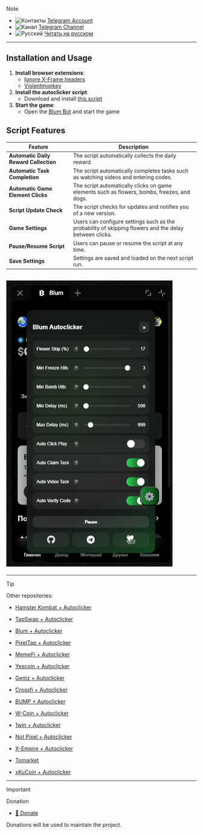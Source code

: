 > [!NOTE]
> - ![Контакты](https://cdn4.iconfinder.com/data/icons/social-media-2146/512/37_social-16.png) [Telegram Account](https://t.me/mudachyo) 
> - ![Канал](https://cdn4.iconfinder.com/data/icons/social-media-2146/512/37_social-16.png) [Telegram Channel](https://t.me/shopalenka) 
> - ![Русский](https://cdn2.iconfinder.com/data/icons/square-stylized-country-flags/74/russia-16.png) [Читать на русском](README.md)
---
## Installation and Usage

1. **Install browser extensions**:
   - [Ignore X-Frame headers](https://chromewebstore.google.com/detail/ignore-x-frame-headers/gleekbfjekiniecknbkamfmkohkpodhe)
   - [Violentmonkey](https://chromewebstore.google.com/detail/violentmonkey/jinjaccalgkegednnccohejagnlnfdag?hl=be)
2. **Install the autoclicker script**:
   - Download and install [this script](https://github.com/mudachyo/Blum/raw/main/blum-autoclicker.user.js)
3. **Start the game**:
   - Open the [Blum Bot](https://web.telegram.org/k/#?tgaddr=tg%3A%2F%2Fresolve%3Fdomain%3DBlumCryptoBot%26appname%3Dapp%26startapp%3Dref_jcGkWMkJaN) and start the game

## Script Features
| Feature                                  | Description                                                                 |
|------------------------------------------|--------------------------------------------------------------------------|
| **Automatic Daily Reward Collection**    | The script automatically collects the daily reward.                      |
| **Automatic Task Completion**             | The script automatically completes tasks such as watching videos and entering codes. |
| **Automatic Game Element Clicks**         | The script automatically clicks on game elements such as flowers, bombs, freezes, and dogs. |
| **Script Update Check**                   | The script checks for updates and notifies you of a new version.         |
| **Game Settings**                          | Users can configure settings such as the probability of skipping flowers and the delay between clicks. |
| **Pause/Resume Script**                   | Users can pause or resume the script at any time.                        |
| **Save Settings**                          | Settings are saved and loaded on the next script run.                    |

## ![Result](/images/result.png)
---
> [!TIP]
> Other repositories:
> 
> - [Hamster Kombat + Autoclicker](https://github.com/mudachyo/Hamster-Kombat)
> 
> - [TapSwap + Autoclicker](https://github.com/mudachyo/TapSwap)
> 
> - [Blum + Autoclicker](https://github.com/mudachyo/Blum)
>
> - [PixelTap + Autoclicker](https://github.com/mudachyo/PixelTap)
> 
> - [MemeFi + Autoclicker](https://github.com/mudachyo/MemeFi-Coin)
>
> - [Yescoin + Autoclicker](https://github.com/mudachyo/Yescoin)
>
> - [Gemz + Autoclicker](https://github.com/mudachyo/Gemz)
>
> - [Сrossfi + Autoclicker](https://github.com/mudachyo/Crossfi)
>
> - [BUMP + Autoclicker](https://github.com/mudachyo/BUMP)
>
> - [W-Coin + Autoclicker](https://github.com/mudachyo/W-Coin)
>
> - [1win + Autoclicker](https://github.com/mudachyo/1win-Token)
>
> - [Not Pixel + Autoclicker](https://github.com/mudachyo/Not-Pixel)
>
> - [X-Empire + Autoclicker](https://github.com/mudachyo/X-Empire)
>
> - [Tomarket](https://github.com/mudachyo/Tomarket)
>
> - [xKuCoin + Autoclicker](https://github.com/mudachyo/xKuCoin)
---
> [!IMPORTANT] 
> Donation
> 
> - [💜 Donate](https://mudachyo.codes/donate/)
> 
> Donations will be used to maintain the project.